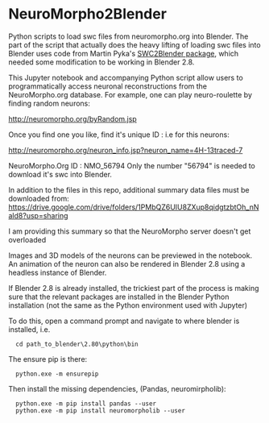 # NeuroMorpho2Blender
Python scripts to load swc files from neuromorpho.org into Blender. The part of the script that actually does the heavy lifting of loading swc files into Blender uses code from Martin Pyka's [SWC2Blender package](http://www.martinpyka.de/swc-neuromorph-org-importer-for-blender/), which needed some modification to be working in Blender 2.8. 


This Jupyter notebook and accompanying Python script allow users to programmatically access neuronal reconstructions from the NeuroMorpho.org database. 
For example, one can play neuro-roulette by finding random neurons:

http://neuromorpho.org/byRandom.jsp

Once you find one you like, find it's unique ID :
i.e for this neurons:

http://neuromorpho.org/neuron_info.jsp?neuron_name=4H-13traced-7

NeuroMorpho.Org ID : 	NMO_56794
Only the number "56794" is needed to download it's swc into Blender.

In addition to the files in this repo, additional summary data files must be downloaded from:
https://drive.google.com/drive/folders/1PMbQZ6UIU8ZXup8qidgtzbtOh_nNald8?usp=sharing

I am providing this summary so that the NeuroMorpho server doesn't get overloaded

Images and 3D models of the neurons can be previewed in the notebook. 
An animation of the neuron can also be rendered in Blender 2.8 using a headless instance of Blender.

If Blender 2.8 is already installed, the trickiest part of the process is making sure that the relevant packages are installed in the Blender Python installation (not the same as the Python environment used with Jupyter)

To do this, open a command prompt and navigate to where blender is installed, i.e.


```
  cd path_to_blender\2.80\python\bin
```
  
The ensure pip is there:

```
  python.exe -m ensurepip
```
Then install the missing dependencies, (Pandas, neuromirpholib):



```
  python.exe -m pip install pandas --user
  python.exe -m pip install neuromorpholib --user
```
